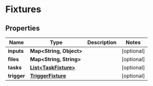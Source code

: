 

# Fixtures


## Properties

| Name | Type | Description | Notes |
|------------ | ------------- | ------------- | -------------|
|**inputs** | **Map&lt;String, Object&gt;** |  |  [optional] |
|**files** | **Map&lt;String, String&gt;** |  |  [optional] |
|**tasks** | [**List&lt;TaskFixture&gt;**](TaskFixture.md) |  |  [optional] |
|**trigger** | [**TriggerFixture**](TriggerFixture.md) |  |  [optional] |



